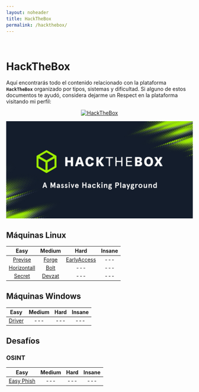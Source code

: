 ```yaml
---
layout: noheader
title: HackTheBox
permalink: /hackthebox/
---
```


<br/>

# HackTheBox

Aquí encontrarás todo el contenido relacionado con la plataforma **`HackTheBox`** organizado por tipos, sistemas y dificultad.
Si alguno de estos documentos te ayudó, considera dejarme un Respect en la plataforma visitando mi perfil:

<p align="center">
	<a href="http://www.hackthebox.eu/badge/image/18979" target="_blank">
        <img src="http://www.hackthebox.eu/badge/image/18979" alt="HackTheBox">
    </a>
</p>

![HackTheBox](/assets/images/hackthebox/htb.jpg)


## Máquinas Linux

| Easy                            | Medium                          | Hard                            | Insane |
|:-------------------------------:|:-------------------------------:|:-------------------------------:|:------:|
| [Previse](/htb/previse)         | [Forge](/htb/forge)             | [EarlyAccess](/htb/earlyaccess) | ---    |
| [Horizontall](/htb/horizontall) | [Bolt](/htb/bolt)               | ---                             | ---    |
| [Secret](/htb/secret)           | [Devzat](/htb/devzat)           | ---                             | ---    |

## Máquinas Windows

| Easy                  | Medium | Hard | Insane |
|:---------------------:|:------:|:----:|:------:|
| [Driver](/htb/driver) | ---    | ---  | ---    |

## Desafíos

### OSINT

| Easy                                          | Medium | Hard | Insane |
|:---------------------------------------------:|:------:|:----:|:------:|
| [Easy Phish](/htb/challenges/osint/easyphish) | ---    | ---  | ---    |